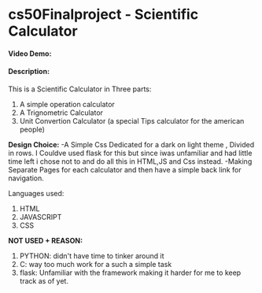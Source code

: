 # cs50Finalproject - Scientific Calculator
#### Video Demo:  <URL HERE>
#### Description:

This is a Scientific Calculator in Three parts:
1. A simple operation calculator
2. A Trignometric Calculator
3. Unit Convertion Calculator (a special Tips calculator for the american people)

**Design Choice:**
-A Simple Css Dedicated for a dark on light theme , Divided in rows. I Couldve used flask for this but since iwas unfamiliar and had little time left i chose not to and do all this in HTML,JS and Css instead.
-Making Separate Pages for each calculator and then have a simple back link for navigation.

Languages used:
1. HTML
2. JAVASCRIPT
3. CSS

**NOT USED + REASON:**
1. PYTHON: didn't have time to tinker around it
2. C: way too much work for a such a simple task
3. flask: Unfamiliar with the framework making it harder for me to keep track as of yet.
